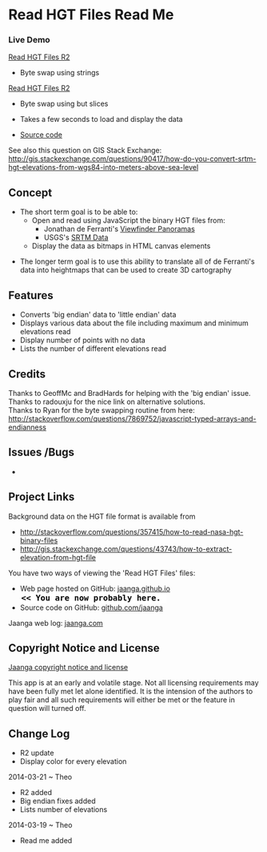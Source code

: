 Read HGT Files Read Me
======================

### Live Demo

[Read HGT Files R2]( http://jaanga.github.io/terrain-plus/cookbook/read-hgt-files/r2/read-hgt-files-r2.html )

* Byte swap using strings

[Read HGT Files R2]( http://jaanga.github.io/terrain-plus/cookbook/read-hgt-files/r3/read-hgt-files-r2.html )

* Byte swap using but slices


* Takes a few seconds to load and display the data
* [Source code]( https://github.com/jaanga/terrain-plus/blob/gh-pages/cookbook/read-hgt-files/ )

See also this question on GIS Stack Exchange:  
<http://gis.stackexchange.com/questions/90417/how-do-you-convert-srtm-hgt-elevations-from-wgs84-into-meters-above-sea-level>


## Concept

* The short term goal is to be able to:
	* Open and read using JavaScript the binary HGT files from:
		* Jonathan de Ferranti's [Viewfinder Panoramas]( http://www.viewfinderpanoramas.org/dem3.html )
		* USGS's [SRTM Data]( http://dds.cr.usgs.gov/srtm/ )
	* Display the data as bitmaps in HTML canvas elements
<!--	* Currently a bit slow because counting the numeber of different elevations takes time  -->
* The longer term goal is to use this ability to translate all of de Ferranti's data into heightmaps that can be used to create 3D cartography

## Features

* Converts 'big endian' data to 'little endian' data
* Displays various data about the file including maximum and minimum elevations read
* Display number of points with no data
* Lists the number of different elevations read 

## Credits

Thanks to GeoffMc and BradHards for helping with the 'big endian' issue.   
Thanks to radouxju for the nice link on alternative solutions.  
Thanks to Ryan for the byte swapping routine from here: <http://stackoverflow.com/questions/7869752/javascript-typed-arrays-and-endianness>


<!--
## Road Map
-->

## Issues /Bugs

* 

## Project Links

Background data on the HGT file format is available from

* <http://stackoverflow.com/questions/357415/how-to-read-nasa-hgt-binary-files>
* <http://gis.stackexchange.com/questions/43743/how-to-extract-elevation-from-hgt-file>


You have two ways of viewing the 'Read HGT Files' files:

* Web page hosted on GitHub: [jaanga.github.io]( http://jaanga.github.io/terrain-plus/cookbook/read-hgt-files/ "view the files as apps." ) <input value="<< You are now probably here." size=28 style="font:bold 12pt monospace;border-width:0;" >  
* Source code on GitHub: [github.com/jaanga]( https://github.com/jaanga/terrain-plus/tree/gh-pages/cookbook/read-hgt-files "View the files as source code." ) <scan style=display:none ><< You are now probably here.</scan>

Jaanga web log: [jaanga.com]( http://jaanga.com )


## Copyright Notice and License

[Jaanga copyright notice and license]( https://github.com/jaanga/jaanga.github.io/blob/master/jaanga-copyright-and-mit-license.md )

This app is at an early and volatile stage. Not all licensing requirements may have been fully met let alone identified. It is the intension of the authors to play fair and all such requirements will either be met or the feature in question will turned off.


## Change Log

* R2 update
* Display color for every elevation

2014-03-21 ~ Theo

* R2 added
* Big endian fixes added
* Lists number of elevations

2014-03-19 ~ Theo

* Read me added



